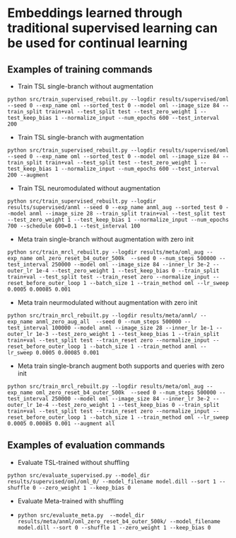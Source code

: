 # Embeddings learned through traditional supervised learning can be used for continual learning

## Examples of training commands

- Train TSL single-branch without augmentation

`python src/train_supervised_rebuilt.py --logdir results/supervised/oml --seed 0 --exp_name oml --sorted_test 0 --model oml --image_size 84 --train_split train+val --test_split test --test_zero_weight 1 --test_keep_bias 1 --normalize_input --num_epochs 600 --test_interval 200`

- Train TSL single-branch with augmentation

`python src/train_supervised_rebuilt.py --logdir results/supervised/oml --seed 0 --exp_name oml --sorted_test 0 --model oml --image_size 84 --train_split train+val --test_split test --test_zero_weight 1 --test_keep_bias 1 --normalize_input --num_epochs 600 --test_interval 200 --augment`

- Train TSL neuromodulated without augmentation

`python src/train_supervised_rebuilt.py --logdir results/supervised/anml --seed 0 --exp_name anml_aug --sorted_test 0 --model anml --image_size 28 --train_split train+val --test_split test --test_zero_weight 1 --test_keep_bias 1 --normalize_input --num_epochs 700 --schedule 600=0.1 --test_interval 100`

- Meta train single-branch without augmentation with zero init

`python src/train_mrcl_rebuilt.py --logdir results/meta/oml_aug --exp_name oml_zero_reset_b4_outer_500k  --seed 0 --num_steps 500000 --test_interval 250000 --model oml --image_size 84 --inner_lr 3e-2 --outer_lr 1e-4 --test_zero_weight 1 --test_keep_bias 0 --train_split train+val --test_split test --train_reset zero --normalize_input --reset_before_outer_loop 1 --batch_size 1 --train_method oml --lr_sweep 0.0005 0.00085 0.001`

- Meta train neurmodulated without augmentation with zero init

`python src/train_mrcl_rebuilt.py --logdir results/meta/anml/ --exp_name anml_zero_aug_all  --seed 0 --num_steps 500000 --test_interval 100000 --model anml --image_size 28 --inner_lr 1e-1 --outer_lr 1e-3 --test_zero_weight 1 --test_keep_bias 1 --train_split train+val --test_split test --train_reset zero --normalize_input --reset_before_outer_loop 1 --batch_size 1 --train_method anml --lr_sweep 0.0005 0.00085 0.001`

- Meta train single-branch augment both supports and queries with zero init

`python src/train_mrcl_rebuilt.py --logdir results/meta/oml_aug --exp_name oml_zero_reset_b4_outer_500k  --seed 0 --num_steps 500000 --test_interval 250000 --model oml --image_size 84 --inner_lr 3e-2 --outer_lr 1e-4 --test_zero_weight 1 --test_keep_bias 0 --train_split train+val --test_split test --train_reset zero --normalize_input --reset_before_outer_loop 1 --batch_size 1 --train_method oml --lr_sweep 0.0005 0.00085 0.001 --augment all`


## Examples of evaluation commands

- Evaluate TSL-trained without shuffling

`python src/evaluate_supervised.py --model_dir results/supervised/oml/oml_0/ --model_filename model.dill --sort 1 --shuffle 0 --zero_weight 1 --keep_bias 0`

- Evaluate Meta-trained with shuffling

- `python src/evaluate_meta.py  --model_dir results/meta/anml/oml_zero_reset_b4_outer_500k/ --model_filename model.dill --sort 0 --shuffle 1 --zero_weight 1 --keep_bias 0`


